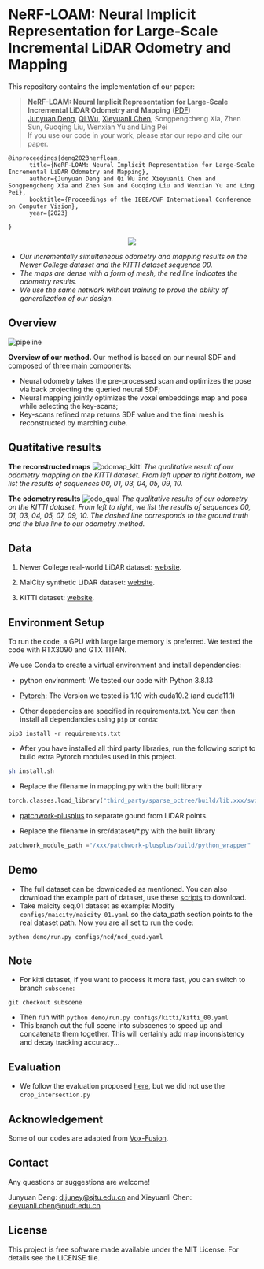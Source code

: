 # NeRF-LOAM: Neural Implicit Representation for Large-Scale Incremental LiDAR Odometry and Mapping

This repository contains the implementation of our paper:
> **NeRF-LOAM: Neural Implicit Representation for Large-Scale Incremental LiDAR Odometry and Mapping** ([PDF](https://arxiv.org/pdf/2303.10709))\
> [Junyuan Deng](https://github.com/JunyuanDeng), [Qi Wu](https://github.com/Gatsby23), [Xieyuanli Chen](https://github.com/Chen-Xieyuanli), Songpengcheng Xia, Zhen Sun, Guoqing Liu, Wenxian Yu and Ling Pei\
> If you use our code in your work, please star our repo and cite our paper.

```
@inproceedings{deng2023nerfloam,
      title={NeRF-LOAM: Neural Implicit Representation for Large-Scale Incremental LiDAR Odometry and Mapping}, 
      author={Junyuan Deng and Qi Wu and Xieyuanli Chen and Songpengcheng Xia and Zhen Sun and Guoqing Liu and Wenxian Yu and Ling Pei},
      booktitle={Proceedings of the IEEE/CVF International Conference on Computer Vision},
      year={2023}

}
```

<div align=center>
<img src="./docs/NeRFLOAM.gif"> 
</div>

- *Our incrementally simultaneous odometry and mapping results on the Newer College dataset and the KITTI dataset sequence 00.*
- *The maps are dense with a form of mesh, the red line indicates the odometry results.*
- *We use the same network without training to prove the ability of generalization of our design.*


## Overview

![pipeline](./docs/pipeline.png)

**Overview of our method.** Our method is based on our neural SDF and composed of three main components:
- Neural odometry takes the pre-processed scan and optimizes the pose via back projecting the queried neural SDF; 
- Neural mapping jointly optimizes the voxel embeddings map and pose while selecting the key-scans; 
- Key-scans refined map returns SDF value and the final mesh is reconstructed by marching cube.

## Quatitative results

**The reconstructed maps**
![odomap_kitti](./docs/odomap_kitti.png)
*The qualitative result of our odometry mapping on the KITTI dataset. From left upper to right bottom, we list the results of sequences 00, 01, 03, 04, 05, 09, 10.*

**The odometry results**
![odo_qual](./docs/odo_qual.png)
*The qualitative results of our odometry on the KITTI dataset. From left to right, we list the results of sequences 00, 01, 03, 04, 05, 07, 09, 10. The dashed line corresponds to the ground truth and the blue line to our odometry method.*


## Data

1. Newer College real-world LiDAR dataset: [website](https://ori-drs.github.io/newer-college-dataset/download/). 

2. MaiCity synthetic LiDAR dataset: [website](https://www.ipb.uni-bonn.de/data/mai-city-dataset/).

3. KITTI dataset: [website](https://www.cvlibs.net/datasets/kitti/).

## Environment Setup

To run the code, a GPU with large large memory is preferred. We tested the code with RTX3090 and GTX TITAN.

We use Conda to create a virtual environment and install dependencies:

- python environment: We tested our code with Python 3.8.13

- [Pytorch](https://pytorch.org/get-started/locally/): The Version we tested is 1.10 with cuda10.2 (and cuda11.1)

- Other depedencies are specified in requirements.txt. You can then install all dependancies using `pip` or `conda`: 
```
pip3 install -r requirements.txt
```

- After you have installed all third party libraries, run the following script to build extra Pytorch modules used in this project.

```bash
sh install.sh
```


- Replace the filename in mapping.py with the built library
```python
torch.classes.load_library("third_party/sparse_octree/build/lib.xxx/svo.xxx.so")
```

- [patchwork-plusplus](https://github.com/url-kaist/patchwork-plusplus) to separate gound from LiDAR points.

- Replace the filename in src/dataset/*.py with the built library
```python
patchwork_module_path ="/xxx/patchwork-plusplus/build/python_wrapper"
```

## Demo

- The full dataset can be downloaded as mentioned. You can also download the example part of dataset, use these [scripts](https://github.com/PRBonn/SHINE_mapping/tree/master/scripts) to download.
- Take maicity seq.01 dataset as example: Modify `configs/maicity/maicity_01.yaml` so the data_path section points to the real dataset path. Now you are all set to run the code: 
```
python demo/run.py configs/ncd/ncd_quad.yaml
```

## Note

- For kitti dataset, if you want to process it more fast, you can switch to branch `subscene`:
```
git checkout subscene
```
- Then run with `python demo/run.py configs/kitti/kitti_00.yaml`
- This branch cut the full scene into subscenes to speed up and concatenate them together. This will certainly add map inconsistency and decay tracking accuracy...

## Evaluation

- We follow the evaluation proposed [here](https://github.com/PRBonn/SHINE_mapping/tree/master/eval), but we did not use the `crop_intersection.py`


## Acknowledgement

Some of our codes are adapted from [Vox-Fusion](https://github.com/zju3dv/Vox-Fusion).

## Contact

Any questions or suggestions are welcome!

Junyuan Deng: d.juney@sjtu.edu.cn and Xieyuanli Chen: xieyuanli.chen@nudt.edu.cn

## License

This project is free software made available under the MIT License. For details see the LICENSE file.
